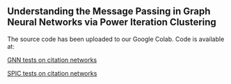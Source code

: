 ## Understanding the Message Passing in Graph Neural Networks via Power Iteration Clustering

The source code has been uploaded to our Google Colab. Code is available at:


[GNN tests on citation networks](https://colab.research.google.com/drive/1K249nRJsoPkB9NVHTOzG_YudTuzCbStS?usp=sharing![image](https://user-images.githubusercontent.com/65590819/111067947-90754c80-8501-11eb-945e-ce5f5b255073.png))

[SPIC tests on citation networks](https://colab.research.google.com/drive/1NcoI00XChLojcdxwaMmluf3qWE1wI4Do?usp=sharing![image](https://user-images.githubusercontent.com/65590819/111067998-cca8ad00-8501-11eb-881b-b32e765ea0db.png))
